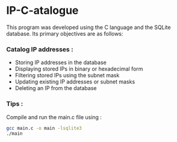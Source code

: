 # IP-C-atalogue
This program was developed using the C language and the SQLite database. Its primary objectives are as follows:

### Catalog IP addresses : 
 - Storing IP addresses in the database
 - Displaying stored IPs in binary or hexadecimal form
 - Filtering stored IPs using the subnet mask
 - Updating existing IP addresses or subnet masks
 - Deleting an IP from the database

### Tips :
Compile and run the main.c file using : 
 ```bash
gcc main.c -o main -lsqlite3
./main
```
